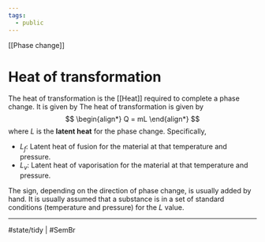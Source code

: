 ```yaml
---
tags:
  - public
---
```

[[Phase change]]
# Heat of transformation
The heat of transformation is the [[Heat]] required to complete a phase change.
It is given by
The heat of transformation is given by
$$
\begin{align*}
Q = mL
\end{align*}
$$
where $L$ is the **latent heat** for the phase change.
Specifically,

- $L_f:$ Latent heat of fusion for the material at that temperature and pressure.
- $L_v$: Latent heat of vaporisation for the material at that temperature and pressure.

The sign, depending on the direction of phase change, is usually added by hand.
It is usually assumed that a substance is in a set of standard conditions
(temperature and pressure)
for the $L$ value.

---
#state/tidy | #SemBr 
